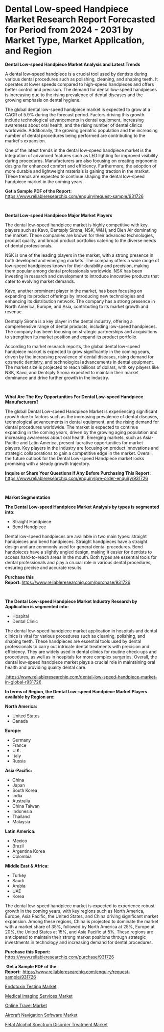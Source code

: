 <p><h1>Dental Low-speed Handpiece Market Research Report Forecasted for Period from 2024 -  2031 by Market Type, Market Application, and Region</h1></p><p><strong>Dental Low-speed Handpiece Market Analysis and Latest Trends</strong></p>
<p><p>A dental low-speed handpiece is a crucial tool used by dentists during various dental procedures such as polishing, cleaning, and shaping teeth. It operates at lower speeds compared to high-speed handpieces and offers better control and precision. The demand for dental low-speed handpieces is increasing due to the rising prevalence of dental diseases and the growing emphasis on dental hygiene.</p><p>The global dental low-speed handpiece market is expected to grow at a CAGR of 5.9% during the forecast period. Factors driving this growth include technological advancements in dental equipment, increasing awareness about oral health, and the rising number of dental clinics worldwide. Additionally, the growing geriatric population and the increasing number of dental procedures being performed are contributing to the market's expansion.</p><p>One of the latest trends in the dental low-speed handpiece market is the integration of advanced features such as LED lighting for improved visibility during procedures. Manufacturers are also focusing on creating ergonomic designs for enhanced comfort and efficiency. Furthermore, the adoption of more durable and lightweight materials is gaining traction in the market. These trends are expected to continue shaping the dental low-speed handpiece market in the coming years.</p></p>
<p><strong>Get a Sample PDF of the Report:&nbsp;</strong> <a href="https://www.reliableresearchiq.com/enquiry/request-sample/931726">https://www.reliableresearchiq.com/enquiry/request-sample/931726</a></p>
<p>&nbsp;</p>
<p><strong>Dental Low-speed Handpiece Major Market Players</strong></p>
<p><p>The dental low-speed handpiece market is highly competitive with key players such as Kavo, Dentsply Sirona, NSK, W&H, and Bien Air dominating the market. These companies are known for their advanced technologies, product quality, and broad product portfolios catering to the diverse needs of dental professionals.</p><p>NSK is one of the leading players in the market, with a strong presence in both developed and emerging markets. The company offers a wide range of low-speed handpieces known for their durability and precision, making them popular among dental professionals worldwide. NSK has been investing in research and development to introduce innovative products that cater to evolving market demands.</p><p>Kavo, another prominent player in the market, has been focusing on expanding its product offerings by introducing new technologies and enhancing its distribution network. The company has a strong presence in North America, Europe, and Asia, contributing to its market growth and revenue.</p><p>Dentsply Sirona is a key player in the dental industry, offering a comprehensive range of dental products, including low-speed handpieces. The company has been focusing on strategic partnerships and acquisitions to strengthen its market position and expand its product portfolio.</p><p>According to market research reports, the global dental low-speed handpiece market is expected to grow significantly in the coming years, driven by the increasing prevalence of dental diseases, rising demand for cosmetic dentistry, and technological advancements in dental equipment. The market size is projected to reach billions of dollars, with key players like NSK, Kavo, and Dentsply Sirona expected to maintain their market dominance and drive further growth in the industry.</p></p>
<p>&nbsp;</p>
<p><strong>What Are The Key Opportunities For Dental Low-speed Handpiece Manufacturers?</strong></p>
<p><p>The global Dental Low-speed Handpiece Market is experiencing significant growth due to factors such as the increasing prevalence of dental diseases, technological advancements in dental equipment, and the rising demand for dental procedures worldwide. The market is expected to continue expanding in the coming years, driven by the growing aging population and increasing awareness about oral health. Emerging markets, such as Asia-Pacific and Latin America, present lucrative opportunities for market players. Key players in the industry are focusing on product innovations and strategic collaborations to gain a competitive edge in the market. Overall, the future outlook for the Dental Low-speed Handpiece market looks promising with a steady growth trajectory.</p></p>
<p><strong>Inquire or Share Your Questions If Any Before Purchasing This Report:</strong> <a href="https://www.reliableresearchiq.com/enquiry/pre-order-enquiry/931726">https://www.reliableresearchiq.com/enquiry/pre-order-enquiry/931726</a></p>
<p>&nbsp;</p>
<p><strong>Market Segmentation</strong></p>
<p><strong>The Dental Low-speed Handpiece Market Analysis by types is segmented into:</strong></p>
<p><ul><li>Straight Handpiece</li><li>Bend Handpiece</li></ul></p>
<p><p>Dental low-speed handpieces are available in two main types: straight handpieces and bend handpieces. Straight handpieces have a straight design and are commonly used for general dental procedures. Bend handpieces have a slightly angled design, making it easier for dentists to access hard-to-reach areas in the mouth. Both types are essential tools for dental professionals and play a crucial role in various dental procedures, ensuring precise and accurate results.</p></p>
<p><strong>Purchase this Report:&nbsp;</strong><a href="https://www.reliableresearchiq.com/purchase/931726">https://www.reliableresearchiq.com/purchase/931726</a></p>
<p>&nbsp;</p>
<p><strong>The Dental Low-speed Handpiece Market Industry Research by Application is segmented into:</strong></p>
<p><ul><li>Hospital</li><li>Dental Clinic</li></ul></p>
<p><p>The dental low-speed handpiece market application in hospitals and dental clinics is vital for various procedures such as cleaning, polishing, and shaping teeth. These handpieces are essential tools used by dental professionals to carry out intricate dental treatments with precision and efficiency. They are widely used in dental clinics for routine check-ups and procedures, as well as in hospitals for more complex surgeries. Overall, the dental low-speed handpiece market plays a crucial role in maintaining oral health and providing quality dental care.</p></p>
<p><a href="https://www.reliableresearchiq.com/dental-low-speed-handpiece-market-in-global-r931726">&nbsp;https://www.reliableresearchiq.com/dental-low-speed-handpiece-market-in-global-r931726</a></p>
<p><strong>In terms of Region, the Dental Low-speed Handpiece Market Players available by Region are:</strong></p>
<p>
    <p> <strong> North America: </strong>
        <ul>
            <li>United States</li>
            <li>Canada</li>
        </ul>
        </p> 
    <p> <strong> Europe: </strong>
        <ul>
            <li>Germany</li>
            <li>France</li>
            <li>U.K.</li>
            <li>Italy</li>
            <li>Russia</li>
        </ul>
        </p> 
    <p> <strong> Asia-Pacific: </strong>
        <ul>
            <li>China</li>
            <li>Japan</li>
            <li>South Korea</li>
            <li>India</li>
            <li>Australia</li>
            <li>China Taiwan</li>
            <li>Indonesia</li>
            <li>Thailand</li>
            <li>Malaysia</li>
        </ul>
        </p> 
    <p> <strong> Latin America: </strong>
        <ul>
            <li>Mexico</li>
            <li>Brazil</li>
            <li>Argentina Korea</li>
            <li>Colombia</li>
        </ul>
        </p> 
    <p> <strong> Middle East & Africa: </strong>
        <ul>
            <li>Turkey</li>
            <li>Saudi</li>
            <li>Arabia</li>
            <li>UAE</li>
            <li>Korea</li>
        </ul>
    </p>
    </p>
<p><p>The dental low-speed handpiece market is expected to experience robust growth in the coming years, with key regions such as North America, Europe, Asia Pacific, the United States, and China driving significant market expansion. Among these regions, China is projected to dominate the market with a market share of 35%, followed by North America at 25%, Europe at 20%, the United States at 15%, and Asia Pacific at 5%. These regions are anticipated to maintain their strong market positions through strategic investments in technology and increasing demand for dental procedures.</p></p>
<p><strong>Purchase this Report: </strong><a href="https://www.reliableresearchiq.com/purchase/931726">https://www.reliableresearchiq.com/purchase/931726</a></p>
<p>&nbsp;<strong>Get a Sample PDF of the Report:&nbsp;&nbsp;</strong><a href="https://www.reliableresearchiq.com/enquiry/request-sample/931726">https://www.reliableresearchiq.com/enquiry/request-sample/931726</a></p>
<p><strong></strong></p>
<p><p><a href="https://medium.com/@alexander.bell98078/endotoxin-testing-market-size-share-competitive-landscape-and-trend-analysis-report-by-type-by-e0bfc960843f">Endotoxin Testing Market</a></p><p><a href="https://medium.com/@rachel.baile55467/medical-imaging-services-market-market-segmentation-geographical-regions-and-market-forcast-till-f4ee820579c8">Medical Imaging Services Market</a></p><p><a href="https://medium.com/@maria.hardacre7345/online-travel-market-size-by-type-online-travel-agencies-direct-travel-suppliers-by-product-510aa4ac9044">Online Travel Market</a></p><p><a href="https://medium.com/@jeniw10236654655/global-aircraft-navigation-software-market-trends-insights-into-growth-opportunities-and-529e7de1307f">Aircraft Navigation Software Market</a></p><p><a href="https://medium.com/@kathleenjacksond65/fetal-alcohol-spectrum-disorder-treatment-market-size-share-trends-analysis-report-by-product-9583239addb8">Fetal Alcohol Spectrum Disorder Treatment Market</a></p></p>